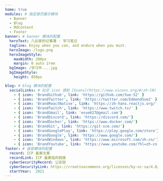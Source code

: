 ```yaml
---
home: true
modules: # 指定首页展示模块
  - Banner
  - Blog
  - MdContent
  - Footer
banner: # banner 模块的配置
  heroText: 八云家的记事簿 - 学习笔记
  tagline: Enjoy when you can, and endure when you must.
  heroImage: /logo.png
  heroImageStyle:
    maxWidth: 200px
    margin: 0 auto 2rem
  bgImage: /学习中....jpg
  bgImageStyle:
    height: 850px

blog: # blog 模块的配置
  socialLinks: # 社交 icon 请到 [Xions](https://www.xicons.org/#/zh-CN) 页面的 tabler 下获取，复制名称即可
    - { icon: 'BrandGithub', link: 'https://github.com/Sue-52' }
    - { icon: 'BrandTwitter', link: 'https://twitter.com/EdmondSue2' }
    - { icon: 'BrandReactNative', link: 'https://zh-hans.reactjs.org/' }
    - { icon: 'BrandTwitch', link: 'https://www.twitch.tv/' }
    - { icon: 'BrandGmail', link: 'esue627@gmail.com'}
    - { icon: 'BrandDiscord', link: 'https://discord.com/'}
    - { icon: 'BrandDocker', link: 'https://www.docker.com/'}
    - { icon: 'BrandGit', link: 'https://git-scm.com/'}
    - { icon: 'BrandGooglePlay', link: 'https://play.google.com/store'}
    - { icon: 'BrandGoogle', link: 'https://www.google.com/'}
    - { icon: 'BrandWindows', link: 'https://www.microsoft.com/zh-cn/'}
    - { icon: 'BrandYoutube', link: 'https://www.youtube.com/?hl=zh-cn'}
footer: # 底部模块的配置
  record: ICP 备案文案 
  recordLink: ICP 备案指向链接
  cyberSecurityRecord: 公安部
  cyberSecurityLink: https://creativecommons.org/licenses/by-nc-sa/4.0/deed.zh
  startYear:  2021
---
```


<!-- @[code](.vuepress/vue-previews/home.vue) -->